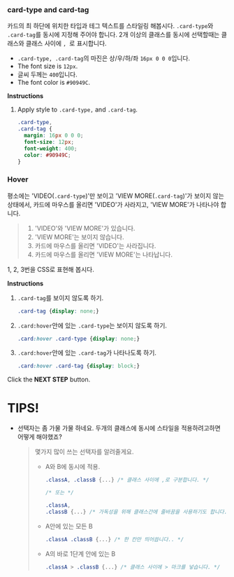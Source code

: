 ### card-type and card-tag
카드의 최 하단에 위치한 타입과 테그 텍스트를 스타일링 해봅시다. `.card-type`와 `.card-tag`를 동시에 지정해 주어야 합니다. 2개 이상의 클래스를 동시에 선택할때는 클래스와 클래스 사이에 `, `로 표시합니다.

* `.card-type, .card-tag`의 마진은 상/우/하/좌 `16px 0 0 0`입니다.
* The font size is `12px`.
* 글씨 두께는 `400`입니다.
* The font color is `#90949C`.


**Instructions**
1. Apply style to `.card-type,` and `.card-tag`.
    ```css
    .card-type, 
    .card-tag {
      margin: 16px 0 0 0;
      font-size: 12px;
      font-weight: 400;
      color: #90949C;
    }
    ```



### Hover
평소에는 'VIDEO(`.card-type`)'만 보이고 'VIEW MORE(`.card-tag`)'가 보이지 않는 상태에서, 카드에 마우스를 올리면 'VIDEO'가 사라지고, 'VIEW MORE'가 나타나야 합니다. 

> 1. 'VIDEO'와 'VIEW MORE'가 있습니다.
> 2. 'VIEW MORE'는 보이지 않습니다.
> 3. 카드에 마우스를 올리면 'VIDEO'는 사라집니다.
> 4. 카드에 마우스를 올리면 'VIEW MORE'는 나타납니다.

1, 2, 3번을 CSS로 표현해 봅시다.


**Instructions**
1. `.card-tag`를 보이지 않도록 하기.
    ```css
    .card-tag {display: none;}
    ```

2. `.card:hover`안에 있는 `.card-type`는 보이지 않도록 하기.

    ```css
    .card:hover .card-type {display: none;}
    ```

3. `.card:hover`안에 있는 `.card-tag`가 나타나도록 하기.

    ```css
    .card:hover .card-tag {display: block;}
    ```

    

Click the **NEXT STEP** button.



# TIPS!

- 선택자는 좀 가물 가물 하네요. 두개의 클래스에 동시에 스타일을 적용하려고하면 어떻게 해야했죠?

  > 몇가지 많이 쓰는 선택자를 알려줄게요.
  >
  > * A와 B에 동시에 적용. 
  >
  >   ```css
  >   .classA, .classB {...} /* 클래스 사이에 ,로 구분합니다. */
  >   
  >   /* 또는 */
  >   
  >   .classA, 
  >   .classB {...} /* 가독성을 위해 클래스간에 줄바꿈을 사용하기도 합니다.. */
  >   
  >   ```
  >
  > * A안에 있는 모든 B
  >
  >   ```css
  >   .classA .classB {...} /* 한 칸만 띄어씁니다.. */
  >   ```
  >
  > * A의 바로 1단계 안에 있는 B
  >
  >   ```css
  >   .classA > .classB {...} /* 클래스 사이에 > 마크를 넣습니다. */
  >   ```
